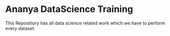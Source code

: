 # Ananya DataScience Training 
This Repositiory has all data science related work which we have to perform every dataset.
